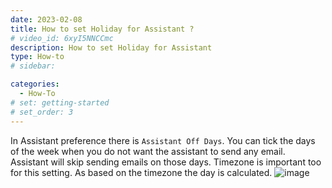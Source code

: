 ```yaml
---
date: 2023-02-08
title: How to set Holiday for Assistant ?
# video_id: 6xyI5NNCCmc
description: How to set Holiday for Assistant
type: How-to
# sidebar:

categories:
  - How-To
# set: getting-started
# set_order: 3
---
```

In Assistant preference there is `Assistant Off Days`. You can tick the days of the week when you do not want the assistant to send any email. Assistant will skip sending emails on those days.
Timezone is important too for this setting. As based on the timezone the day is calculated.
![image](../../images/assistant-preferencee-off-days.png)